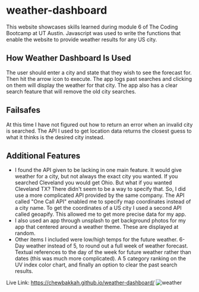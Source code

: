 # weather-dashboard

This website showcases skills learned during module 6 of The Coding Bootcamp at UT Austin. Javascript was used to write the functions that enable the website to provide weather results for any US city. 

## How Weather Dashboard Is Used
The user should enter a city and state that they wish to see the forecast for. Then hit the arrow icon to execute. The app logs past searches and clicking on them will display the weather for that city. The app also has a clear search feature that will remove the old city searches.

## Failsafes
At this time I have not figured out how to return an error when an invalid city is searched. The API I used to get location data returns the closest guess to what it thinks is the desired city instead.

## Additional Features
* I found the API given to be lacking in one main feature. It would give weather for a city, but not always the exact city you wanted. If you searched Cleveland you would get Ohio. But what if you wanted Cleveland TX? There didn't seem to be a way to specify that. So, I did use a more complicated API provided by the same company. The API called "One Call API" enabled me to specify map coordinates instead of a city name. To get the coordinates of a US city I used a second API called geoapify. This allowed me to get more precise data for my app.
* I also used an app through unsplash to get background photos for my app that centered around a weather theme. These are displayed at random.
* Other items I included were low/high temps for the future weather. 6-Day weather instead of 5, to round out a full week of weather forecast. Textual references to the day of the week for future weather rather than dates (this was much more complicated). A 5 category ranking on the UV index color chart, and finally an option to clear the past search results.



Live Link:
https://chewbakkah.github.io/weather-dashboard/
![weather](https://user-images.githubusercontent.com/92648393/147398968-12e49f0b-90af-4032-8e70-d3c1f72faf8a.JPG)
